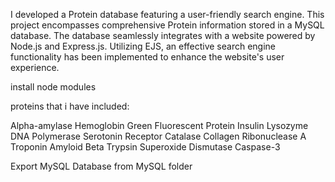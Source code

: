 I developed a Protein database featuring a user-friendly search engine. This project encompasses comprehensive Protein information stored in a MySQL database. The database seamlessly integrates with a website powered by Node.js and Express.js. Utilizing EJS, an effective search engine functionality has been implemented to enhance the website's user experience.

install node modules

proteins that i have included:

Alpha-amylase
Hemoglobin
Green Fluorescent Protein
Insulin
Lysozyme
DNA Polymerase
Serotonin Receptor
Catalase
Collagen
Ribonuclease A
Troponin
Amyloid Beta
Trypsin
Superoxide Dismutase
Caspase-3

Export MySQL Database from MySQL folder

